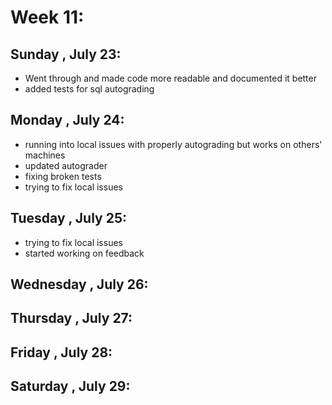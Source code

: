 # Week 11:
## Sunday , July 23:
- Went through and made code more readable and documented it better
- added tests for sql autograding

## Monday , July 24:
- running into local issues with properly autograding but works on others' machines
- updated autograder
- fixing broken tests
- trying to fix local issues

## Tuesday , July 25:
- trying to fix local issues
- started working on feedback

## Wednesday , July 26:

## Thursday , July 27:

## Friday , July 28:

## Saturday , July 29: